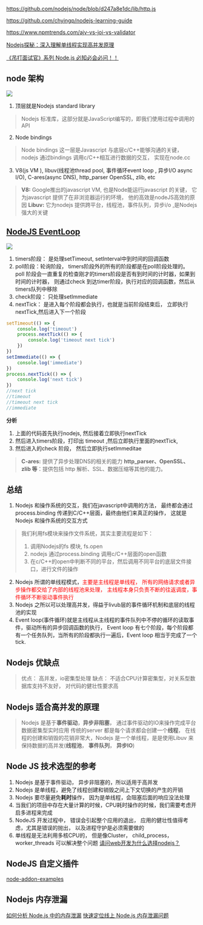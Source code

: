 https://github.com/nodejs/node/blob/d247a8e1dc/lib/http.js

https://github.com/chyingp/nodejs-learning-guide

https://www.npmtrends.com/ajv-vs-joi-vs-validator

[Nodejs探秘：深入理解单线程实现高并发原理](https://blog.csdn.net/j2IaYU7Y/article/details/81623516?depth_1-utm_source=distribute.pc_relevant.none-task-blog-BlogCommendFromBaidu-2&utm_source=distribute.pc_relevant.none-task-blog-BlogCommendFromBaidu-2)

[《吊打面试官》系列 Node.js 必知必会必问！！](https://mp.weixin.qq.com/s/94wxm57cd3fS96gixVAxMA)

## node 架构
![](https://img-blog.csdnimg.cn/img_convert/3a676412e0549e75b2bc0a816d85c44b.png)
1. 顶层就是Nodejs standard library 
> Nodejs 标准库，这部分就是JavaScript编写的，即我们使用过程中调用的API
2. Node bindings
> Node bindings 这一层是Javascript 与底层c/C++能够沟通的关键，nodejs 通过bindings 调用c/C++相互进行数据的交互， 实现在node.cc
3. V8(js VM ), libuv(线程池thread pool, 事件循环event loop , 异步I/O async I/O), C-ares(async DNS), http_parser OpenSSL, zlib, etc
> **V8:** Google推出的javascript VM, 也是Node能运行javascript 的关键， 它为javascript 提供了在非浏览器运行的环境， 他的高效是nodeJS高效的原因
> **Libuv:** 它为nodejs 提供跨平台，线程池，事件队列，异步i/o ,是Nodejs强大的关键
## [NodeJS EventLoop](https://zhuanlan.zhihu.com/p/56151579)

![](https://pic4.zhimg.com/80/v2-97a12551238a057224c93e6ad35ac167_1440w.jpg)

1. timers阶段：  是处理setTimeout, setInterval中到时间的回调函数
2. poll阶段：轮询阶段， timers阶段外的所有的阶段都是在poll阶段处理的。 poll 阶段会一直重复的检查刚才的timers阶段是否有到时间的计时器，如果到时间的计时器， 则通过check 到达timer阶段，执行对应的回调函数，然后从timers队列中移除
3. check阶段： 只处理setImmediate
4. nextTick： 是进入每个阶段都会执行，也就是当前阶段结束后， 立即执行nextTick,然后进入下一个阶段
```js
setTimeout(() => {
    console.log('timeout')
    process.nextTick(() => {
        console.log('timeout next tick')
    })
})
setImmediate(() => {
    console.log('immediate')
})
process.nextTick(() => {
    console.log('next tick')
})
//next tick
//timeout
//timeout next tick
//immediate
```
**分析**
1. 上面的代码首先执行nodejs, 然后接着立即执行nextTick 
2. 然后进入timers阶段，打印出 timeout ,然后立即执行里面的nextTick,
3. 然后进入的check 阶段， 然后立即执行setImmeditae

> **C-ares:** 提供了异步处理DNS的相关的能力
> **http_parser、OpenSSL、zlib 等**：提供包括 http 解析、SSL、数据压缩等其他的能力。


## 总结
1. Nodejs 和操作系统的交互，我们在javascript中调用的方法， 最终都会通过process.binding 传递到C/C++层面，最终由他们来真正的操作， 这就是Nodejs 和操作系统的交互方式
> 我们利用fs模块来操作文件系统，其实主要流程是如下：
> 1. 调用Nodejs的fs 模块, fs.open
> 2. nodejs 通过process.binding 调用c/C++层面的open函数
> 3. 在c/C++的open中判断不同的平台，然后调用不同平台的底层文件接口，进行文件的操作

2. Nodejs 所谓的单线程模式，<font color=red>主要是主线程是单线程， 所有的网络请求或者异步操作都交给了内部的线程池来处理， 主线程本身只负责不断的往返调度，事件循环不断驱动事件执行</font>
2. Nodejs 之所以可以处理高并发，得益于livub层的事件循环机制和底层的线程池的实现
3. Event loop(事件循环)就是主线程从主线程的事件队列中不停的循环的读取事件，驱动所有的异步回调函数的执行， Event loop 有七个阶段，每个阶段都有一个任务队列，当所有的阶段都执行一遍后，Event loop 相当于完成了一个tick.

## Nodejs 优缺点
> 优点： 高并发，io密集型处理
> 缺点： 不适合CPU计算密集型，对关系型数据库支持不友好， 对代码的健壮性要求高

## Nodejs 适合高并发的原理
> Nodejs 是基于**事件驱动**，**异步非阻塞**， 通过事件驱动的IO来操作完成平台数据密集型实时应用
> 传统的server 都是每个请求都会创建一个**线程**， 在线程的创建和销毁的花销非常大，Nodejs 是一个单线程，是是使用Libuv 来保持数据的高并发(**线程池**， **事件队列**， **异步IO**)

## Node JS 技术选型的参考
1. Nodejs 是基于事件驱动， 异步非阻塞的，所以适用于高并发
2. Nodejs 是单线程，避免了线程创建和销毁之间上下文切换的产生的开销
3. Nodejs 要尽量避免**耗时**操作， 因为是单线程，会阻塞后面的响应没法处理
4. 当我们的项目中存在大量计算的时候，CPU耗时操作的时候，我们需要考虑开启多进程来完成
5. NodeJS 开发过程中， 错误会引起整个应用的退出， 应用的健壮性值得考虑，尤其是错误的抛出， 以及进程守护是必须需要做的
6. 单线程是无法利用多核CPU的， 但是像Cluster， child_process，worker_threads 可以解决整个问题
[请问web开发为什么选择nodejs？](http://www.imooc.com/wenda/detail/571232)


## NodeJS 自定义插件
[node-addon-examples](https://github.com/nodejs/node-addon-examples)

## Nodejs 内存泄漏
[如何分析 Node.js 中的内存泄漏](https://zhuanlan.zhihu.com/p/25736931)
[快速定位线上 Node.js 内存泄漏问题](https://zhuanlan.zhihu.com/p/36349283)